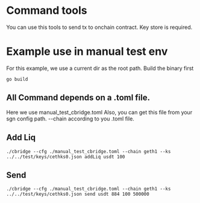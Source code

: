 # Command tools
You can use this tools to send tx to onchain contract.
Key store is required.

# Example use in manual test env
For this example, we use a current dir as the root path.
Build the binary first
```
go build
```
## All Command depends on a .toml file.
Here we use manual_test_cbridge.toml
Also, you can get this file from your sgn config path.
--chain according to you .toml file.
## Add Liq
```
./cbridge --cfg ./manual_test_cbridge.toml --chain geth1 --ks ../../test/keys/cethks0.json addLiq usdt 100
```
## Send
```
./cbridge --cfg ./manual_test_cbridge.toml --chain geth1 --ks ../../test/keys/cethks0.json send usdt 884 100 500000
```